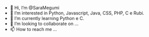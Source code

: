 - 👋 Hi, I’m @SaraMegumi
- 👀 I’m interested in Python, Javascript, Java, CSS, PHP, C e Rubi.
- 🌱 I’m currently learning Python e C.
- 💞️ I’m looking to collaborate on ...
- 📫 How to reach me ...

<!---
SaraMegumi/SaraMegumi is a ✨ special ✨ repository because its `README.md` (this file) appears on your GitHub profile.
You can click the Preview link to take a look at your changes.
--->
